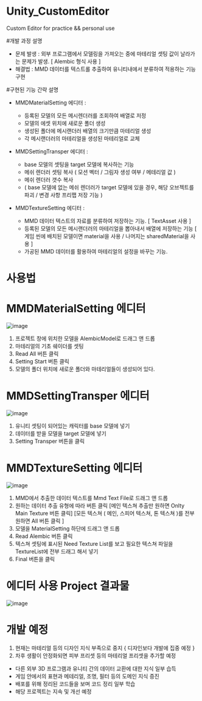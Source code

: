 # Unity_CustomEditor
 Custom Editor for practice &amp;&amp; personal use

#개발 과정 설명
- 문제 발생 : 외부 프로그램에서 모델링을 가져오는 중에 마테리얼 셋팅 값이 날라가는 문제가 발생. [ Alembic 형식 사용 ]
- 해결법 : MMD 데이터를 텍스트롤 추출하여 유니티내에서 분류하여 적용하는 기능 구현

#구현된 기능 간략 설명
- MMDMaterialSetting 에디터 : 
  - 등록된 모델의 모든 메시렌더러를 조회하여 배열로 저정
  - 모델의 에셋 위치에 새로운 폴더 생성
  - 생성된 폴더에 메시랜더러 배열의 크기만큼 마테리얼 생성
  - 각 메시랜더러의 마테리얼을 생성된 마테리얼로 교체
  
- MMDSettingTransper 에디터 :
  - base 모델의 셋팅을 target 모델에 복사하는 기능
  - 메쉬 렌더러 셋팅 복사 ( 모션 벡터 / 그림자 생성 여부 / 메테리얼 값 )
  - 메쉬 렌더러 갯수 복사 
  - ( base 모델에 없는 메쉬 렌더러가 target 모델에 있을 경우, 해당 오브젝트를 파괴 / 변경 사항 프리팹 저장 기능 )  

- MMDTextureSetting 에디터 : 
  - MMD 데이터 텍스트의 자료를 분류하여 저장하는 기능. [ TextAsset 사용 ]
  - 등록된 모델의 모든 메시랜더러의 마테리얼을 뽑아내서 배열에 저장하는 기능
  [ 게임 씬에 배치된 모델이면 material을 사용 / 나머지는 sharedMaterial을 사용 ] 
  - 가공된 MMD 데이터를 활용하여 마테리얼의 설정을 바꾸는 기능. 

# 사용법 

# MMDMaterialSetting 에디터
![image](https://user-images.githubusercontent.com/66342017/232187654-dfae1a51-6c2c-43e5-9013-dff53f6a5664.png)
1. 프로젝트 창에 위치한 모델을 AlembicModel로 드래그 앤 드롭
2. 마테리얼의 기초 쉐이더를 셋팅
3. Read All 버튼 클릭
4. Setting Start 버튼 클릭
5. 모델의 폴더 위치에 새로운 폴더와 마테리얼들이 생성되어 있다.

# MMDSettingTransper 에디터
![image](https://user-images.githubusercontent.com/66342017/232547795-ad1c0595-0a68-49b8-9153-dd6692d271a8.png)
1. 유니티 셋팅이 되어있는 캐릭터를 base 모델에 넣기
2. 데이터를 받을 모델을 target 모델에 넣기
3. Setting Transper 버튼을 클릭

# MMDTextureSetting 에디터
![image](https://user-images.githubusercontent.com/66342017/232188811-0d176203-dadc-4cab-87f4-7826e8f7a126.png)
1. MMD에서 추출한 데이터 텍스트를 Mmd Text File로 드래그 앤 드롭
2. 원하는 데이터 추출 유형에 따라 버튼 클릭
[메인 텍스쳐 추출만 원하면 Onlty Main Texture 버튼 클릭]
[모든 텍스쳐 ( 메인, 스피어 텍스쳐, 톤 텍스쳐 )를 전부 원하면 All 버튼 클릭 ]
3. 모델을 MaterialSetting 하단에 드래그 앤 드롭
4. Read Alembic 버튼 클릭
5. 텍스쳐 셋팅에 표시된 Need Texture List를 보고 필요한 텍스쳐 파일을 TextureList에 전부 드래그 해서 넣기
6. Final 버튼을 클릭


# 에디터 사용 Project 결과물

![image](https://user-images.githubusercontent.com/66342017/232549802-c4de6861-a356-4425-b743-8a4cccd8c9e3.png)


# 개발 예정
1. 현재는 마테리얼 등의 디자인 지식 부족으로 중지 { 디자인보다 개발에 집중 예정 }
2. 차후 생활이 안정화되면 피부 프리셋 등의 마테리얼 프리셋을 추가할 예정

* 다른 외부 3D 프로그램과 유니티 간의 데이터 교환에 대한 지식 일부 습득
* 게임 안에서의 표현과 메테리얼, 조명, 필터 등의 도메인 지식 증진
* 배포를 위해 정리된 코드들을 보며 코드 정리 일부 학습
* 해당 프로젝트는 지속 및 개선 예정
